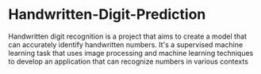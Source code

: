 # Handwritten-Digit-Prediction
Handwritten digit recognition is a project that aims to create a model that can accurately identify handwritten numbers. It's a supervised machine learning task that uses image processing and machine learning techniques to develop an application that can recognize numbers in various contexts
